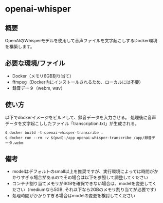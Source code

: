 # openai-whisper
## 概要
OpenAIのWhisperモデルを使用して音声ファイルを文字起こしするDocker環境を構築します。

## 必要な環境/ファイル
- Docker（メモリ6GB割り当て）
- ffmpeg（Docker内にインストールされるため、ローカルには不要）
- 録音データ（webm, wav）

## 使い方
以下でdockerイメージをビルドして、録音データを入力させる。
処理後に音声データを文字起こししたファイル「transcription.txt」が生成される。

```
$ docker build -t openai-whisper-transcribe .
$ docker run --rm -v $(pwd):/app openai-whisper-transcribe /app/録音データ.webm
```

## 備考
- modelはデフォルトのsmall以上を推奨ですが、実行環境によっては時間がかかりすぎる場合があるのでその場合は以下を参照して調整してください
- コンテナ割り当てメモリが6GBを確保できない場合は、modelを変更してください（mediumなら5GB, それ以下なら2GBのメモリ割り当てが必要です）
- 処理時間がかかりすぎる場合はmodelの変更を検討してください
